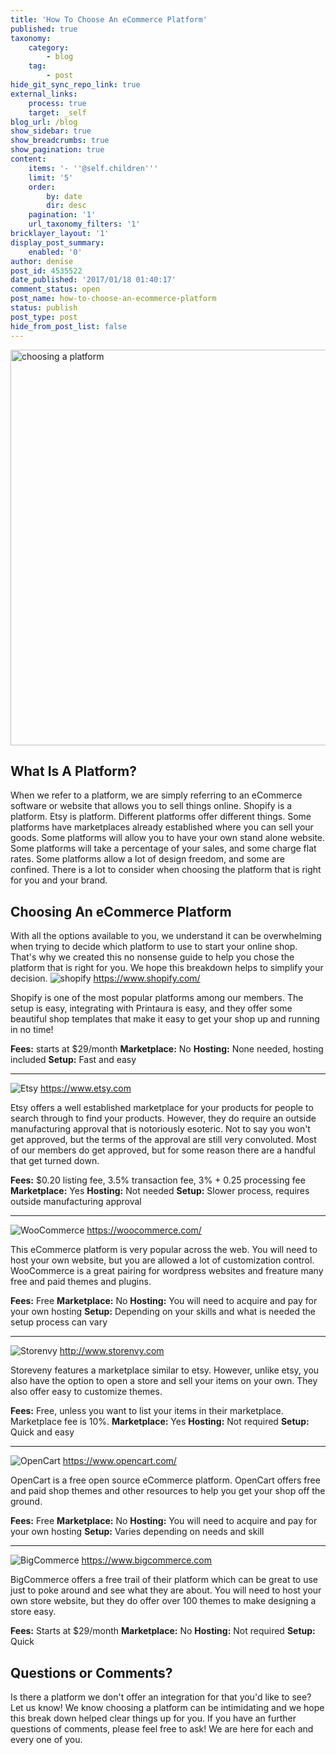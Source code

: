 ```yaml
---
title: 'How To Choose An eCommerce Platform'
published: true
taxonomy:
    category:
        - blog
    tag:
        - post
hide_git_sync_repo_link: true
external_links:
    process: true
    target: _self
blog_url: /blog
show_sidebar: true
show_breadcrumbs: true
show_pagination: true
content:
    items: '- ''@self.children'''
    limit: '5'
    order:
        by: date
        dir: desc
    pagination: '1'
    url_taxonomy_filters: '1'
bricklayer_layout: '1'
display_post_summary:
    enabled: '0'
author: denise
post_id: 4535522
date_published: '2017/01/18 01:40:17'
comment_status: open
post_name: how-to-choose-an-ecommerce-platform
status: publish
post_type: post
hide_from_post_list: false
---
```


<img class="alignnone size-full wp-image-4537054" src="https://printaura.com/wp-content/uploads/2017/01/choosing-a-platform.jpg" alt="choosing a platform" width="1214" height="633" />
<h2>What Is A Platform?</h2>
When we refer to a platform, we are simply referring to an eCommerce software or website that allows you to sell things online. Shopify is a platform. Etsy is platform. Different platforms offer different things. Some platforms have marketplaces already established where you can sell your goods. Some platforms will allow you to have your own stand alone website. Some platforms will take a percentage of your sales, and some charge flat rates. Some platforms allow a lot of design freedom, and some are confined. There is a lot to consider when choosing the platform that is right for you and your brand.
<h2>Choosing An eCommerce Platform</h2>
With all the options available to you, we understand it can be overwhelming when trying to decide which platform to use to start your online shop. That's why we created this no nonsense guide to help you chose the platform that is right for you. We hope this breakdown helps to simplify your decision.

<img src="https://printaura.com/wp-content/uploads/2014/04/choose-shopify.jpg" alt="shopify" />
<a href="https://www.shopify.com/" target="_blank">https://www.shopify.com/</a>

Shopify is one of the most popular platforms among our members. The setup is easy, integrating with Printaura is easy, and they offer some beautiful shop templates that make it easy to get your shop up and running in no time!

<strong>Fees:</strong> starts at $29/month
<strong>Marketplace:</strong> No
<strong>Hosting:</strong> None needed, hosting included
<strong>Setup:</strong> Fast and easy

<hr />

<img src="https://printaura.com/wp-content/uploads/2014/04/choose-etsy2.jpg" alt="Etsy" />
<a href="https://www.etsy.com" target="_blank">https://www.etsy.com</a>

Etsy offers a well established marketplace for your products for people to search through to find your products. However, they do require an outside manufacturing approval that is notoriously esoteric. Not to say you won't get approved, but the terms of the approval are still very convoluted. Most of our members do get approved, but for some reason there are a handful that get turned down.

<strong>Fees:</strong> $0.20 listing fee, 3.5% transaction fee, 3% + 0.25 processing fee
<strong>Marketplace:</strong> Yes
<strong>Hosting:</strong> Not needed
<strong>Setup:</strong> Slower process, requires outside manufacturing approval

<hr />

<img src="https://printaura.com/wp-content/uploads/2014/04/woocommerce-small-logo.jpg" alt="WooCommerce" />
<a href="https://woocommerce.com/" target="_blank">https://woocommerce.com/</a>

This eCommerce platform is very popular across the web. You will need to host your own website, but you are allowed a lot of customization control. WooCommerce is a great pairing for wordpress websites and freature many free and paid themes and plugins.

<strong>Fees:</strong> Free
<strong>Marketplace:</strong> No
<strong>Hosting:</strong> You will need to acquire and pay for your own hosting
<strong>Setup:</strong> Depending on your skills and what is needed the setup process can vary

<hr />

<img src="https://printaura.com/wp-content/uploads/2014/04/storenvy-small-logo.jpg" alt="Storenvy" />
<a href="http://www.storenvy.com" target="_blank">http://www.storenvy.com</a>

Storeveny features a marketplace similar to etsy. However, unlike etsy, you also have the option to open a store and sell your items on your own. They also offer easy to customize themes.

<strong>Fees:</strong> Free, unless you want to list your items in their marketplace. Marketplace fee is 10%.
<strong>Marketplace:</strong> Yes
<strong>Hosting:</strong> Not required
<strong>Setup:</strong> Quick and easy

<hr />

<img src="https://printaura.com/wp-content/uploads/2015/03/opencart-160.jpg" alt="OpenCart" />
<a href="https://www.opencart.com/" target="_blank">https://www.opencart.com/</a>

OpenCart is a free open source eCommerce platform. OpenCart offers free and paid shop themes and other resources to help you get your shop off the ground.

<strong>Fees:</strong> Free
<strong>Marketplace:</strong> No
<strong>Hosting:</strong> You will need to acquire and pay for your own hosting
<strong>Setup:</strong> Varies depending on needs and skill

<hr />

<img src="https://printaura.com/wp-content/uploads/2015/03/bigcommerce-logo-160.jpg" alt="BigCommerce" />
<a href="https://www.bigcommerce.com" target="_blank">https://www.bigcommerce.com</a>

BigCommerce offers a free trail of their platform which can be great to use just to poke around and see what they are about. You will need to host your own store website, but they do offer over 100 themes to make designing a store easy.

<strong>Fees:</strong> Starts at $29/month
<strong>Marketplace:</strong> No
<strong>Hosting:</strong> Not required
<strong>Setup:</strong> Quick
<h2>Questions or Comments?</h2>
Is there a platform we don't offer an integration for that you'd like to see? Let us know! We know choosing a platform can be intimidating and we hope this break down helped clear things up for you. If you have an further questions of comments, please feel free to ask! We are here for each and every one of you.